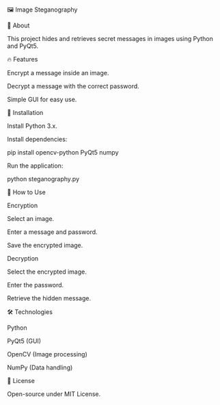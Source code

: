 🖼️ Image Steganography

📌 About

This project hides and retrieves secret messages in images using Python and PyQt5.

🔥 Features

Encrypt a message inside an image.

Decrypt a message with the correct password.

Simple GUI for easy use.

🚀 Installation

Install Python 3.x.

Install dependencies:

pip install opencv-python PyQt5 numpy

Run the application:

python steganography.py

📌 How to Use

Encryption

Select an image.

Enter a message and password.

Save the encrypted image.

Decryption

Select the encrypted image.

Enter the password.

Retrieve the hidden message.

🛠 Technologies

Python

PyQt5 (GUI)

OpenCV (Image processing)

NumPy (Data handling)

📜 License

Open-source under MIT License.


